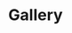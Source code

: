 ---
layout: gallery
title: Gallery
heading: Events
subheading: sub heading
permalink: /gallery/events
---